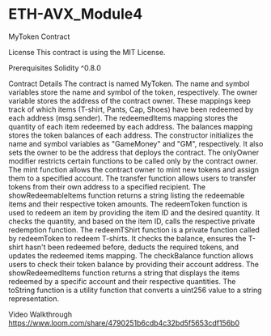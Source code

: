 # ETH-AVX_Module4

MyToken Contract

License
This contract is using the MIT License.

Prerequisites
Solidity ^0.8.0

Contract Details
The contract is named MyToken.
The name and symbol variables store the name and symbol of the token, respectively.
The owner variable stores the address of the contract owner.
These mappings keep track of which items (T-shirt, Pants, Cap, Shoes) have been redeemed by each address (msg.sender).
The redeemedItems mapping stores the quantity of each item redeemed by each address.
The balances mapping stores the token balances of each address.
The constructor initializes the name and symbol variables as "GameMoney" and "GM", respectively.
It also sets the owner to be the address that deploys the contract.
The onlyOwner modifier restricts certain functions to be called only by the contract owner.
The mint function allows the contract owner to mint new tokens and assign them to a specified account.
The transfer function allows users to transfer tokens from their own address to a specified recipient.
The showRedeemableItems function returns a string listing the redeemable items and their respective token amounts.
The redeemToken function is used to redeem an item by providing the item ID and the desired quantity.
It checks the quantity, and based on the item ID, calls the respective private redemption function.
The redeemTShirt function is a private function called by redeemToken to redeem T-shirts.
It checks the balance, ensures the T-shirt hasn't been redeemed before, deducts the required tokens, and updates the redeemed items mapping.
The checkBalance function allows users to check their token balance by providing their account address.
The showRedeemedItems function returns a string that displays the items redeemed by a specific account and their respective quantities.
The toString function is a utility function that converts a uint256 value to a string representation.

Video Walkthrough
https://www.loom.com/share/4790251b6cdb4c32bd5f5653cdf156b0
